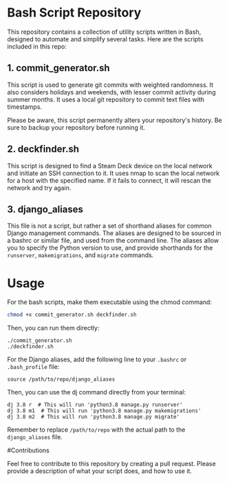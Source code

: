 # Bash Script Repository

This repository contains a collection of utility scripts written in Bash, designed to automate and simplify several tasks. Here are the scripts included in this repo:

## 1. commit_generator.sh

This script is used to generate git commits with weighted randomness. It also considers holidays and weekends, with lesser commit activity during summer months. It uses a local git repository to commit text files with timestamps.

Please be aware, this script permanently alters your repository's history. Be sure to backup your repository before running it.

## 2. deckfinder.sh

This script is designed to find a Steam Deck device on the local network and initiate an SSH connection to it. It uses nmap to scan the local network for a host with the specified name. If it fails to connect, it will rescan the network and try again.

## 3. django_aliases

This file is not a script, but rather a set of shorthand aliases for common Django management commands. The aliases are designed to be sourced in a bashrc or similar file, and used from the command line. The aliases allow you to specify the Python version to use, and provide shorthands for the `runserver`, `makemigrations`, and `migrate` commands.

# Usage

For the bash scripts, make them executable using the chmod command:

```bash
chmod +x commit_generator.sh deckfinder.sh
```

Then, you can run them directly:

```
./commit_generator.sh
./deckfinder.sh
```

For the Django aliases, add the following line to your `.bashrc` or `.bash_profile` file:
```
source /path/to/repo/django_aliases
```

Then, you can use the dj command directly from your terminal:
```
dj 3.8 r  # This will run 'python3.8 manage.py runserver'
dj 3.8 m1  # This will run 'python3.8 manage.py makemigrations'
dj 3.8 m2  # This will run 'python3.8 manage.py migrate'
```

Remember to replace `/path/to/repo` with the actual path to the `django_aliases` file.

#Contributions

Feel free to contribute to this repository by creating a pull request. Please provide a description of what your script does, and how to use it.
